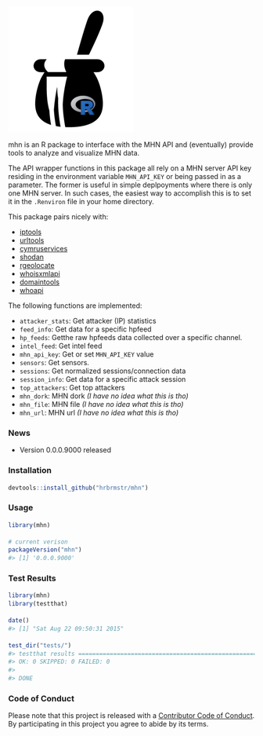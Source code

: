 <!-- README.md is generated from README.Rmd. Please edit that file -->
![](honeypot.png)

mhn is an R package to interface with the MHN API and (eventually) provide tools to analyze and visualize MHN data.

The API wrapper functions in this package all rely on a MHN server API key residing in the environment variable `MHN_API_KEY` or being passed in as a parameter. The former is useful in simple deplpoyments where there is only one MHN server. In such cases, the easiest way to accomplish this is to set it in the `.Renviron` file in your home directory.

This package pairs nicely with:

-   [iptools](https://github.com/hrbrmstr/iptools)
-   [urltools](https://github.com/Ironholds/urltools)
-   [cymruservices](https://github.com/hrbrmstr/cymruservices)
-   [shodan](https://github.com/hrbrmstr/shodan)
-   [rgeolocate](https://github.com/Ironholds/rgeolocate)
-   [whoisxmlapi](https://github.com/hrbrmstr/whoisxmlapi)
-   [domaintools](https://github.com/hrbrmstr/domaintools)
-   [whoapi](https://github.com/Ironholds/whoapi)

The following functions are implemented:

-   `attacker_stats`: Get attacker (IP) statistics
-   `feed_info`: Get data for a specific hpfeed
-   `hp_feeds`: Getthe raw hpfeeds data collected over a specific channel.
-   `intel_feed`: Get intel feed
-   `mhn_api_key`: Get or set `MHN_API_KEY` value
-   `sensors`: Get sensors.
-   `sessions`: Get normalized sessions/connection data
-   `session_info`: Get data for a specific attack session
-   `top_attackers`: Get top attackers
-   `mhn_dork`: MHN dork *(I have no idea what this is tho)*
-   `mhn_file`: MHN file *(I have no idea what this is tho)*
-   `mhn_url`: MHN url *(I have no idea what this is tho)*

### News

-   Version 0.0.0.9000 released

### Installation

``` r
devtools::install_github("hrbrmstr/mhn")
```

### Usage

``` r
library(mhn)

# current verison
packageVersion("mhn")
#> [1] '0.0.0.9000'
```

### Test Results

``` r
library(mhn)
library(testthat)

date()
#> [1] "Sat Aug 22 09:50:31 2015"

test_dir("tests/")
#> testthat results ========================================================================================================
#> OK: 0 SKIPPED: 0 FAILED: 0
#> 
#> DONE
```

### Code of Conduct

Please note that this project is released with a [Contributor Code of Conduct](CONDUCT.md). By participating in this project you agree to abide by its terms.
